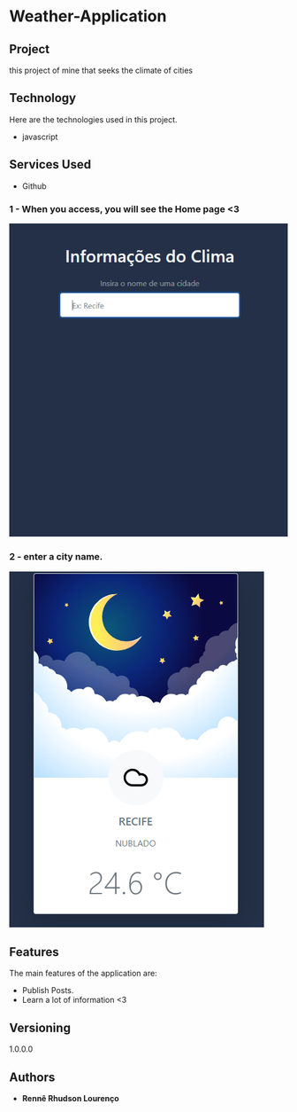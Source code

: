 # Weather-Application

## Project
this project of mine that seeks the climate of cities

## Technology 

Here are the technologies used in this project.

* javascript

## Services Used

* Github


### 1 - When you access, you will see the Home page <3

![Homepage image](https://github.com/Rhudsonl/Weather-Application/blob/89a024f03a5a0d55a2f2b838d8aaf70b04878059/readme/post%20inativo.png)


### 2 - enter a city name.

![Posts](https://github.com/Rhudsonl/Weather-Application/blob/89a024f03a5a0d55a2f2b838d8aaf70b04878059/readme/posto%20ativo.png)


## Features

The main features of the application are:
 - Publish Posts.
 - Learn a lot of information <3


## Versioning

  1.0.0.0


  ## Authors

  * **Rennê Rhudson Lourenço** 
